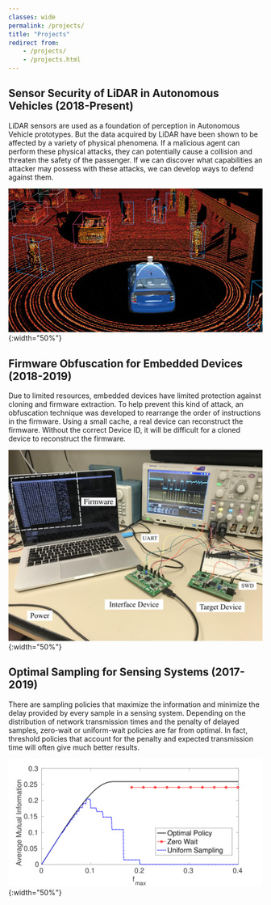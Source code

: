 ```yaml
---
classes: wide
permalink: /projects/
title: "Projects"
redirect from:
    - /projects/
    - /projects.html
---
```


## Sensor Security of LiDAR in Autonomous Vehicles (2018-Present)
LiDAR sensors are used as a foundation of perception in Autonomous Vehicle prototypes. But the data
acquired by LiDAR have been shown to be affected by a variety of physical phenomena. If a malicious 
agent can perform these physical attacks, they can potentially cause a collision and threaten the 
safety of the passenger. If we can discover what capabilities an attacker may possess with these
attacks, we can develop ways to defend against them.

![LiDAR](/assets/images/lidar_vehicle.jpg){:width="50%"}

## Firmware Obfuscation for Embedded Devices (2018-2019)
Due to limited resources, embedded devices have limited protection against cloning and firmware 
extraction. To help prevent this kind of attack, an obfuscation technique was developed to rearrange 
the order of instructions in the firmware. Using a small cache, a real device can reconstruct the 
firmware. Without the correct Device ID, it will be difficult for a cloned device to reconstruct
the firmware.

![Firmware Extraction](/assets/images/firmware_extraction.png){:width="50%"}

## Optimal Sampling for Sensing Systems (2017-2019)
There are sampling policies that maximize the information and minimize the delay provided by every 
sample in a sensing system. Depending on the distribution of network transmission times and the penalty
of delayed samples, zero-wait or uniform-wait policies are far from optimal. In fact, threshold 
policies that account for the penalty and expected transmission time will often give much better 
results.

![AoI](/assets/images/aoi.png){:width="50%"}

